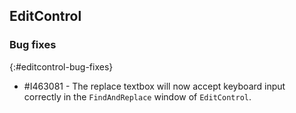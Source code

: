 ## EditControl   

### Bug fixes
{:#editcontrol-bug-fixes}

* \#I463081 - The replace textbox will now accept keyboard input correctly in the `FindAndReplace` window of `EditControl`.